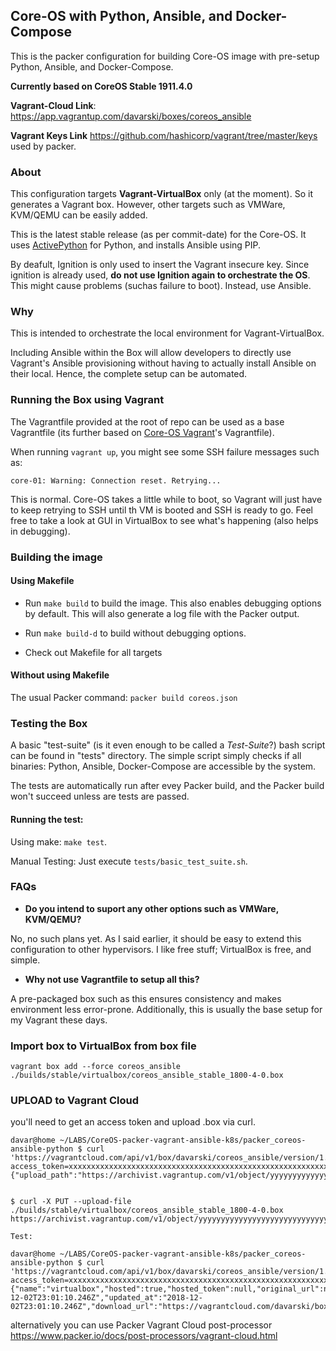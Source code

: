 ## Core-OS with Python, Ansible, and Docker-Compose

This is the packer configuration for building Core-OS image with pre-setup Python, Ansible, and Docker-Compose.

**Currently based on CoreOS Stable 1911.4.0**

**Vagrant-Cloud Link**: https://app.vagrantup.com/davarski/boxes/coreos_ansible

**Vagrant Keys Link** https://github.com/hashicorp/vagrant/tree/master/keys used by packer.

### About

This configuration targets **Vagrant-VirtualBox** only (at the moment).
So it generates a Vagrant box.
However, other targets such as VMWare, KVM/QEMU can be easily added.

This is the latest stable release (as per commit-date) for the Core-OS.
It uses [ActivePython][1] for Python, and installs Ansible using PIP.

By deafult, Ignition is only used to insert the Vagrant insecure key.
Since ignition is already used, **do not use Ignition again to orchestrate the OS**.
This might cause problems (suchas failure to boot). Instead, use Ansible.

### Why

This is intended to orchestrate the local environment for Vagrant-VirtualBox.

Including Ansible within the Box will allow developers to directly use Vagrant's
Ansible provisioning without having to actually install Ansible on their local.
Hence, the complete setup can be automated.

### Running the Box using Vagrant

The Vagrantfile provided at the root of repo can be used as a base Vagrantfile (its further based on [Core-OS Vagrant][2]'s Vagrantfile).

When running `vagrant up`, you might see some SSH failure messages such as:

`core-01: Warning: Connection reset. Retrying...`

This is normal. Core-OS takes a little while to boot, so Vagrant will just
have to keep retrying to SSH until th VM is booted and SSH is ready to go.
Feel free to take a look at GUI in VirtualBox to see what's happening
(also helps in debugging).

### Building the image

#### Using Makefile

* Run `make build` to build the image. This also enables debugging options by default.
This will also generate a log file with the Packer output.

* Run `make build-d` to build without debugging options.

* Check out Makefile for all targets

#### Without using Makefile

The usual Packer command: `packer build coreos.json`

### Testing the Box

A basic "test-suite" (is it even enough to be called a *Test-Suite*?) bash script
can be found in "tests" directory. The simple script simply checks if all
binaries: Python, Ansible, Docker-Compose are accessible by the system.

The tests are automatically run after evey Packer build, and the Packer build
won't succeed unless are tests are passed.

#### Running the test:

Using make: `make test`.

Manual Testing: Just execute `tests/basic_test_suite.sh`.

### FAQs

* **Do you intend to suport any other options such as VMWare, KVM/QEMU?**

No, no such plans yet. As I said earlier, it should be easy to extend this configuration
to other hypervisors. I like free stuff; VirtualBox is free, and simple.

* **Why not use Vagrantfile to setup all this?**

A pre-packaged box such as this ensures consistency and makes environment less error-prone.
Additionally, this is usually the base setup for my Vagrant these days.

 [1]: https://www.activestate.com/activepython
 [2]: https://github.com/coreos/coreos-vagrant

### Import box to VirtualBox from box file

```
vagrant box add --force coreos_ansible ./builds/stable/virtualbox/coreos_ansible_stable_1800-4-0.box 
```

### UPLOAD to Vagrant Cloud

you'll need to get an access token and upload .box via curl.

```
davar@home ~/LABS/CoreOS-packer-vagrant-ansible-k8s/packer_coreos-ansible-python $ curl 'https://vagrantcloud.com/api/v1/box/davarski/coreos_ansible/version/1.0/provider/virtualbox/upload?access_token=xxxxxxxxxxxxxxxxxxxxxxxxxxxxxxxxxxxxxxxxxxxxxxxxxxxxxxxxxxxxxxxxxxxxxxxxxxxx'
{"upload_path":"https://archivist.vagrantup.com/v1/object/yyyyyyyyyyyyyyyyyyyyyyyyyyyyyyyyyyyyyyyyyyyyyyyyyyyyyyyyyyyyyyyyyyyyyyyyyyyyyyyyyyyyyyyyyyyyyyyyyyyyyyyyyyyyyyyyyyyyyyy"}


$ curl -X PUT --upload-file ./builds/stable/virtualbox/coreos_ansible_stable_1800-4-0.box https://archivist.vagrantup.com/v1/object/yyyyyyyyyyyyyyyyyyyyyyyyyyyyyyyyyyyyyyyyyyyyyyyyyyyyyyyyyyyyyyyyyyyyyyyyyyyyyyyyyyyyyyyyyyyyyyyyyyyyyyyyyyyyyyyyyyyyyyy

Test:

davar@home ~/LABS/CoreOS-packer-vagrant-ansible-k8s/packer_coreos-ansible-python $ curl 'https://vagrantcloud.com/api/v1/box/davarski/coreos_ansible/version/1.0/provider/virtualbox/?access_token=xxxxxxxxxxxxxxxxxxxxxxxxxxxxxxxxxxxxxxxxxxxxxxxxxxxxxxxxxxxxxxxxxxxxxxxxxxxx'
{"name":"virtualbox","hosted":true,"hosted_token":null,"original_url":null,"created_at":"2018-12-02T23:01:10.246Z","updated_at":"2018-12-02T23:01:10.246Z","download_url":"https://vagrantcloud.com/davarski/boxes/coreos_ansible/versions/1.0/providers/virtualbox.box"}
```
alternatively you can use Packer Vagrant Cloud post-processor https://www.packer.io/docs/post-processors/vagrant-cloud.html
